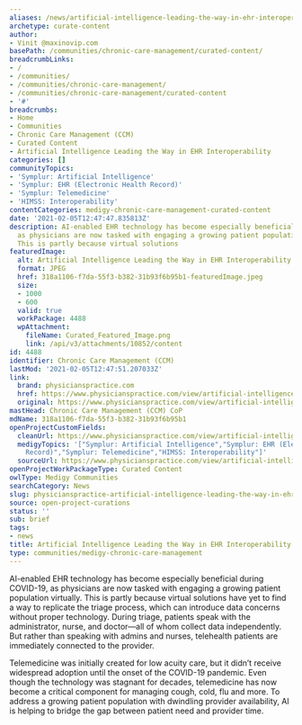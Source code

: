 ```yaml
---
aliases: /news/artificial-intelligence-leading-the-way-in-ehr-interoperability
archetype: curate-content
author:
- Vinit @maxinovip.com
basePath: /communities/chronic-care-management/curated-content/
breadcrumbLinks:
- /
- /communities/
- /communities/chronic-care-management/
- /communities/chronic-care-management/curated-content
- '#'
breadcrumbs:
- Home
- Communities
- Chronic Care Management (CCM)
- Curated Content
- Artificial Intelligence Leading the Way in EHR Interoperability
categories: []
communityTopics:
- 'Symplur: Artificial Intelligence'
- 'Symplur: EHR (Electronic Health Record)'
- 'Symplur: Telemedicine'
- 'HIMSS: Interoperability'
contentCategories: medigy-chronic-care-management-curated-content
date: '2021-02-05T12:47:47.835813Z'
description: AI-enabled EHR technology has become especially beneficial during COVID-19,
  as physicians are now tasked with engaging a growing patient population virtually.
  This is partly because virtual solutions
featuredImage:
  alt: Artificial Intelligence Leading the Way in EHR Interoperability
  format: JPEG
  href: 318a1106-f7da-55f3-b382-31b93f6b95b1-featuredImage.jpeg
  size:
  - 1000
  - 600
  valid: true
  workPackage: 4488
  wpAttachment:
    fileName: Curated_Featured_Image.png
    link: /api/v3/attachments/10852/content
id: 4488
identifier: Chronic Care Management (CCM)
lastMod: '2021-02-05T12:47:51.207033Z'
link:
  brand: physicianspractice.com
  href: https://www.physicianspractice.com/view/artificial-intelligence-leading-the-way-in-ehr-interoperability
  original: https://www.physicianspractice.com/view/artificial-intelligence-leading-the-way-in-ehr-interoperability
mastHead: Chronic Care Management (CCM) CoP
mdName: 318a1106-f7da-55f3-b382-31b93f6b95b1
openProjectCustomFields:
  cleanUrl: https://www.physicianspractice.com/view/artificial-intelligence-leading-the-way-in-ehr-interoperability
  medigyTopics: '["Symplur: Artificial Intelligence","Symplur: EHR (Electronic Health
    Record)","Symplur: Telemedicine","HIMSS: Interoperability"]'
  sourceUrl: https://www.physicianspractice.com/view/artificial-intelligence-leading-the-way-in-ehr-interoperability
openProjectWorkPackageType: Curated Content
owlType: Medigy Communities
searchCategory: News
slug: physicianspractice-artificial-intelligence-leading-the-way-in-ehr-interoperability
source: open-project-curations
status: ''
sub: brief
tags:
- news
title: Artificial Intelligence Leading the Way in EHR Interoperability
type: communities/medigy-chronic-care-management
---
```


<p>AI-enabled EHR technology has become especially beneficial during COVID-19, as physicians are now tasked with engaging a growing patient population virtually. This is partly because virtual solutions have yet to find a way to replicate the triage process, which can introduce data concerns without proper technology. During triage, patients speak with the administrator, nurse, and doctor—all of whom collect data independently. But rather than speaking with admins and nurses, telehealth patients are immediately connected to the provider.</p><p>Telemedicine was initially created for low acuity care, but it didn’t receive widespread adoption until the onset of the COVID-19 pandemic. Even though the technology was stagnant for decades, telemedicine has now become a critical component for managing cough, cold, flu and more. To address a growing patient population with dwindling provider availability, AI is helping to bridge the gap between patient need and provider time.</p><p>&nbsp;</p>